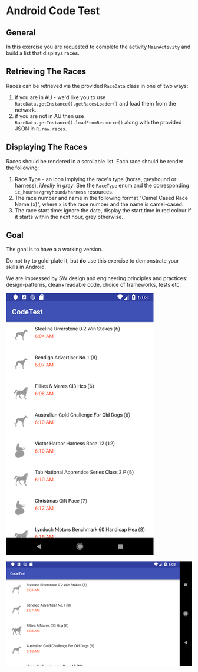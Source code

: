 # Android Code Test

## General

In this exercise you are requested to complete the activity `MainActivity` and build a list that displays races.

## Retrieving The Races

Races can be retrieved via the provided `RaceData` class in one of two ways:
1. if you are in AU - we'd like you to use `RaceData.getInstance().getRacesLoader()` and load them from the network.
2. if you are not in AU then use `RaceData.getInstance().loadFromResource()` along with the provided JSON in `R.raw.races`.

## Displaying The Races

Races should be rendered in a scrollable list. Each race should be render the following:
1. Race Type - an icon implying the race's type (horse, greyhound or harness), *ideally in grey*. See the `RaceType` enum and the corresponding `ic_hourse/greyhound/harness` resources.
2. The race number and name in the following format "Camel Cased Race Name (x)", where x is the race number and the name is camel-cased.
3. The race start time: ignore the date, display the start time in red colour if it starts within the next hour, grey otherwise. 

## Goal
The goal is to have a a working version. 

Do not try to gold-plate it, but **do** use this exercise to demonstrate your skills in Android.

We are impressed by SW design and engineering principles and practices: design-patterns, clean+readable code, choice of frameworks, tests etc.

![Portrait](/doc/tab_corp_screenshot_portrait.png)

![Landscape](/doc/tab_corp_screenshot_landscape.png)

